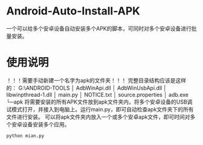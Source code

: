 # Android-Auto-Install-APK
一个可以给多个安卓设备自动安装多个APK的脚本，可同时对多个安卓设备进行批量安装。
# 使用说明
！！！需要手动新建一个名字为apk的文件夹！！！
完整目录结构应该是这样的：
G:\ANDROID-TOOLS
│  AdbWinApi.dll
│  AdbWinUsbApi.dll
│  libwinpthread-1.dll
│  main.py
│  NOTICE.txt
│  source.properties
│  adb.exe
└─apk
将需要安装的所有APK文件放到apk文件夹内，将多个安卓设备的USB调试模式打开，并接入到电脑上。运行main.py，即可自动检查apk文件夹下的所有文件进行安装。
可以将apk文件夹内放入一个或多个安卓apk文件，即可时间对多个安卓设备安装多个应用。
~~~python
python mian.py
~~~
